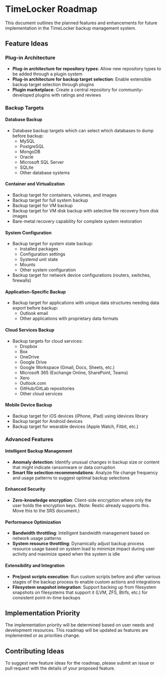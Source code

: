 # TimeLocker Roadmap

This document outlines the planned features and enhancements for future implementation in the TimeLocker backup management system.

## Feature Ideas

### Plug-in Architecture

- **Plug-in architecture for repository types**: Allow new repository types to be added through a plugin system
- **Plug-in architecture for backup target selection**: Enable extensible backup target selection through plugins
- **Plugin marketplace**: Create a central repository for community-developed plugins with ratings and reviews

### Backup Targets

#### Database Backup

- Database backup targets which can select which databases to dump before backup:
    - MySQL
    - PostgreSQL
    - MongoDB
    - Oracle
    - Microsoft SQL Server
    - SQLite
    - Other database systems

#### Container and Virtualization

- Backup target for containers, volumes, and images
- Backup target for full system backup
- Backup target for VM backup
- Backup target for VM disk backup with selective file recovery from disk images
- Bare-metal recovery capability for complete system restoration

#### System Configuration

- Backup target for system state backup:
    - Installed packages
    - Configuration settings
    - Systemd unit state
    - Mounts
    - Other system configuration
- Backup target for network device configurations (routers, switches, firewalls)

#### Application-Specific Backup

- Backup target for applications with unique data structures needing data export before backup:
    - Outlook email
    - Other applications with proprietary data formats

#### Cloud Services Backup

- Backup targets for cloud services:
    - Dropbox
    - Box
    - OneDrive
    - Google Drive
    - Google Workspace (Gmail, Docs, Sheets, etc.)
    - Microsoft 365 (Exchange Online, SharePoint, Teams)
    - Xero
    - Outlook.com
    - GitHub/GitLab repositories
    - Other cloud services

#### Mobile Device Backup

- Backup target for iOS devices (iPhone, iPad) using idevices library
- Backup target for Android devices
- Backup target for wearable devices (Apple Watch, Fitbit, etc.)

### Advanced Features

#### Intelligent Backup Management

- **Anomaly detection**: Identify unusual changes in backup size or content that might indicate ransomware or data corruption
- **Smart file selection recommendations**: Analyze file change frequency and usage patterns to suggest optimal backup selections

#### Enhanced Security

- **Zero-knowledge encryption**: Client-side encryption where only the user holds the encryption keys. (Note: Restic already supports this. Move this to the SRS
  document.)

#### Performance Optimization

- **Bandwidth throttling**: Intelligent bandwidth management based on network usage patterns
- **System resource throttling**: Dynamically adjust backup process resource usage based on system load to minimize impact during user activity and maximize
  speed when the system is idle

#### Extensibility and Integration

- **Pre/post scripts execution**: Run custom scripts before and after various stages of the backup process to enable custom actions and integrations
- **Filesystem snapshot integration**: Support backing up from filesystem snapshots on filesystems that support it (LVM, ZFS, Btrfs, etc.) for consistent
  point-in-time backups

## Implementation Priority

The implementation priority will be determined based on user needs and development resources. This roadmap will be updated as features are implemented or as
priorities change.

## Contributing Ideas

To suggest new feature ideas for the roadmap, please submit an issue or pull request with the details of your proposed feature.
